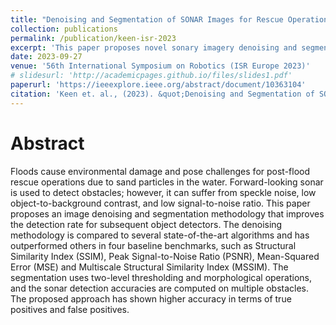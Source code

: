 ```yaml
---
title: "Denoising and Segmentation of SONAR Images for Rescue Operations"
collection: publications
permalink: /publication/keen-isr-2023
excerpt: 'This paper proposes novel sonary imagery denoising and segmentation technique.'
date: 2023-09-27
venue: '56th International Symposium on Robotics (ISR Europe 2023)'
# slidesurl: 'http://academicpages.github.io/files/slides1.pdf'
paperurl: 'https://ieeexplore.ieee.org/abstract/document/10363104'
citation: 'Keen et. al., (2023). &quot;Denoising and Segmentation of SONAR Images for Rescue Operations.&quot; <i>56th International Symposium on Robotics (ISR Europe 2023)</i>. pp. 426-431(1).'
---
```


Abstract
===
Floods cause environmental damage and pose challenges for post-flood rescue operations due to sand particles in the water. Forward-looking sonar is used to detect obstacles; however, it can suffer from speckle noise, low object-to-background contrast, and low signal-to-noise ratio. This paper proposes an image denoising and segmentation methodology that improves the detection rate for subsequent object detectors. The denoising methodology is compared to several state-of-the-art algorithms and has outperformed others in four baseline benchmarks, such as Structural Similarity Index (SSIM), Peak Signal-to-Noise Ratio (PSNR), Mean-Squared Error (MSE) and Multiscale Structural Similarity Index (MSSIM). The segmentation uses two-level thresholding and morphological operations, and the sonar detection accuracies are computed on multiple obstacles. The proposed approach has shown higher accuracy in terms of true positives and false positives.
